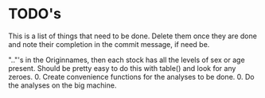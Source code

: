 # TODO's

This is a list of things that need to be done.  Delete them once they
are done and note their completion in the commit message, if need be.

".."'s in the Originnames, then each stock has all the levels of sex or age present.  Should
be pretty easy to do this with table() and look for any zeroes.
0. Create convenience functions for the analyses to be done.
0. Do the analyses on the big machine.


